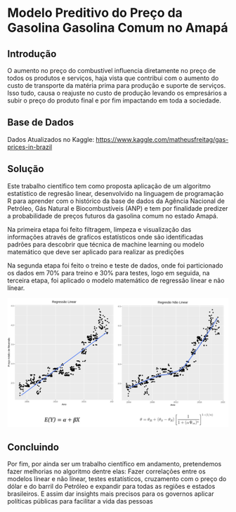 # Modelo Preditivo do Preço da Gasolina Gasolina Comum no Amapá

## Introdução

O aumento no preço do combustível influencia diretamente no preço de todos os produtos e serviços, haja vista que contribui com o
aumento do custo de transporte da matéria prima para produção e suporte de serviços. Isso tudo, causa o reajuste no custo de produção
levando os empresários a subir o preço do produto final e por fim impactando em toda a sociedade.

## Base de Dados

Dados Atualizados no Kaggle: https://www.kaggle.com/matheusfreitag/gas-prices-in-brazil

## Solução

Este trabalho científico tem como proposta aplicação de um algoritmo estatístico de regresão linear, desenvolvido na linguagem de programação R
para aprender com o histórico da base de dados da Agência Nacional de Petróleo, Gás Natural e Biocombustı́veis (ANP) e tem por
finalidade predizer a probabilidade de preços futuros da gasolina comum no estado Amapá.

Na primeira etapa foi feito filtragem, limpeza e visualização das informações através de grafı́cos estatísticos onde são identificadas
padrões para descobrir que técnica de machine learning ou modelo matemático que deve ser aplicado para realizar as predições

Na segunda etapa foi feito o treino e teste de dados, onde foi particionado os dados em 70% para treino e 30% para testes, logo em
seguida, na terceira etapa, foi aplicado o modelo matemático de regressão línear e não línear.

<p align="center">
  <img src="https://github.com/Douglas-cc/Modelo-Preditivo-Gasolina-Comum/blob/master/Captura%20de%20tela%20de%202021-01-30%2020-26-23.png"/>
</p>

## Concluindo 

Por fim, por ainda ser um trabalho científico em andamento, pretendemos fazer melhorias no algoritmo dentre elas: Fazer correlações entre
os modelos línear e não línear, testes estatísticos, cruzamento com o preço do dólar e do barril do Petróleo e expandir para todas as regiões
e estados brasileiros. E assim dar insights mais precisos para os governos aplicar políticas públicas para facilitar a vida das pessoas

